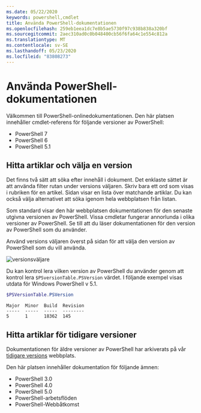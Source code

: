 ```yaml
---
ms.date: 05/22/2020
keywords: powershell,cmdlet
title: Använda PowerShell-dokumentationen
ms.openlocfilehash: 259eb1eea1dc7e8b5ae5730f97c938b838a320bf
ms.sourcegitcommit: 2aec310ad0c0b048400cb56f6fa64c1e554c812a
ms.translationtype: MT
ms.contentlocale: sv-SE
ms.lasthandoff: 05/23/2020
ms.locfileid: "83808273"
---
```

# <a name="how-to-use-the-powershell-documentation"></a>Använda PowerShell-dokumentationen

Välkommen till PowerShell-onlinedokumentationen. Den här platsen innehåller cmdlet-referens för följande versioner av PowerShell:

- PowerShell 7
- PowerShell 6
- PowerShell 5.1

## <a name="finding-articles-and-selecting-a-version"></a>Hitta artiklar och välja en version

Det finns två sätt att söka efter innehåll i dokument. Det enklaste sättet är att använda filter rutan under versions väljaren. Skriv bara ett ord som visas i rubriken för en artikel. Sidan visar en lista över matchande artiklar. Du kan också välja alternativet att söka igenom hela webbplatsen från listan.

Som standard visar den här webbplatsen dokumentationen för den senaste utgivna versionen av PowerShell. Vissa cmdletar fungerar annorlunda i olika versioner av PowerShell. Se till att du läser dokumentationen för den version av PowerShell som du använder.

Använd versions väljaren överst på sidan för att välja den version av PowerShell som du vill använda.

![versionsväljare](media/how-to-use-docs/version-search.gif)

Du kan kontrol lera vilken version av PowerShell du använder genom att kontrol lera `$PSversionTable.PSVersion` värdet. I följande exempel visas utdata för Windows PowerShell v 5.1.

```powershell
$PSVersionTable.PSVersion
```

```Output
Major  Minor  Build  Revision
-----  -----  -----  --------
5      1      18362  145
```

## <a name="finding-articles-for-previous-versions"></a>Hitta artiklar för tidigare versioner

Dokumentationen för äldre versioner av PowerShell har arkiverats på vår [tidigare versions](https://aka.ms/PSLegacyDocs) webbplats.

Den här platsen innehåller dokumentation för följande ämnen:

- PowerShell 3.0
- PowerShell 4.0
- PowerShell 5.0
- PowerShell-arbetsflöden
- PowerShell-Webbåtkomst

